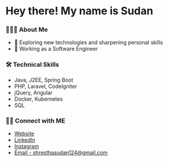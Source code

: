 # Hey there! My name is Sudan

### 👨🏻‍💻 About Me
- 🤔 Exploring new technologies and sharpening personal skills
- 💼 Working as a Software Engineer

### 🛠 Technical Skills
- Java, J2EE, Spring Boot
- PHP, Laravel, CodeIgniter
- jQuery, Angular
- Docker, Kubernetes
- SQL

###  🤝🏻 Connect with ME
- [Website](http://sudanshrestha.com.np/)
- [LinkedIn](https://www.linkedin.com/in/sudan-shrestha-5a710b16a/)
- [Instagram](https://www.instagram.com/sudan_shrestha_/)
- [Email - shresthasudan124@gmail.com](shresthasudan124@gmail.com)
